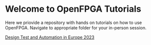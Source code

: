 # Welcome to OpenFPGA Tutorials
Here we priovide a repository with hands on tutorials on how to use OpenFPGA. Navigate to appropriate folder for your in-person session. 

[Design Test and Automation in Europe 2023](https://github.com/lnis-uofu/OpenFPGA_tutorials/tree/main/DATE23)
